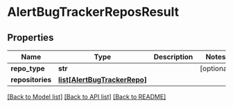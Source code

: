 # AlertBugTrackerReposResult

## Properties
Name | Type | Description | Notes
------------ | ------------- | ------------- | -------------
**repo_type** | **str** |  | [optional] 
**repositories** | [**list[AlertBugTrackerRepo]**](AlertBugTrackerRepo.md) |  | 

[[Back to Model list]](../README.md#documentation-for-models) [[Back to API list]](../README.md#documentation-for-api-endpoints) [[Back to README]](../README.md)

